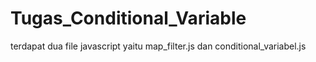 # Tugas_Conditional_Variable
terdapat dua file javascript yaitu map_filter.js dan conditional_variabel.js
